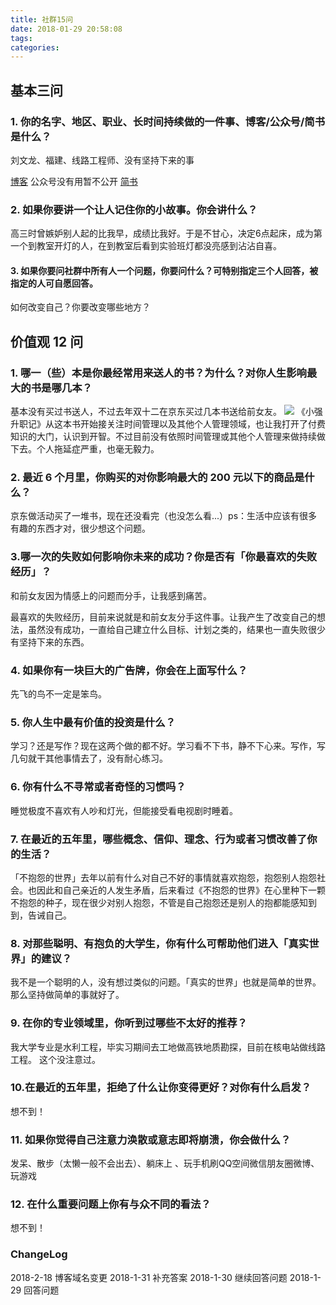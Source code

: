 ```yaml
---
title: 社群15问
date: 2018-01-29 20:58:08
tags:
categories:
---
```


## 基本三问
### 1. 你的名字、地区、职业、长时间持续做的一件事、博客/公众号/简书 是什么？
刘文龙、福建、线路工程师、没有坚持下来的事
<!--more-->
[博客](http://blog.syaoran.me/)
公众号没有用暂不公开
[简书](https://www.jianshu.com/u/f147b6fa559d)
### 2. 如果你要讲一个让人记住你的小故事。你会讲什么？
高三时曾嫉妒别人起的比我早，成绩比我好。于是不甘心，决定6点起床，成为第一个到教室开灯的人，在到教室后看到实验班灯都没亮感到沾沾自喜。
#### 3. 如果你要问社群中所有人一个问题，你要问什么？可特别指定三个人回答，被指定的人可自愿回答。
如何改变自己？你要改变哪些地方？
## 价值观 12 问
### 1. 哪一（些）本是你最经常用来送人的书？为什么？对你人生影响最大的书是哪几本？
基本没有买过书送人，不过去年双十二在京东买过几本书送给前女友。
![](https://blgo-1258469251.image.myqcloud.com/20180129091721420.png?imageMogr2/strip)
《小强升职记》从这本书开始接关注时间管理以及其他个人管理领域，也让我打开了付费知识的大门，认识到开智。不过目前没有依照时间管理或其他个人管理来做持续做下去。个人拖延症严重，也毫无毅力。

### 2. 最近 6 个月里，你购买的对你影响最大的 200 元以下的商品是什么？
京东做活动买了一堆书，现在还没看完（也没怎么看...）ps：生活中应该有很多有趣的东西才对，很少想这个问题。
### 3.哪一次的失败如何影响你未来的成功？你是否有「你最喜欢的失败经历」？

和前女友因为情感上的问题而分手，让我感到痛苦。

最喜欢的失败经历，目前来说就是和前女友分手这件事。让我产生了改变自己的想法，虽然没有成功，一直给自己建立什么目标、计划之类的，结果也一直失败很少有坚持下来的东西。

### 4. 如果你有一块巨大的广告牌，你会在上面写什么？
先飞的鸟不一定是笨鸟。
### 5. 你人生中最有价值的投资是什么？
学习？还是写作？现在这两个做的都不好。学习看不下书，静不下心来。写作，写几句就干其他事情去了，没有耐心练习。
### 6.  你有什么不寻常或者奇怪的习惯吗？
睡觉极度不喜欢有人吵和灯光，但能接受看电视剧时睡着。
### 7. 在最近的五年里，哪些概念、信仰、理念、行为或者习惯改善了你的生活？
「不抱怨的世界」去年以前有什么对自己不好的事情就喜欢抱怨，抱怨别人抱怨社会。也因此和自己亲近的人发生矛盾，后来看过《不抱怨的世界》在心里种下一颗不抱怨的种子，现在很少对别人抱怨，不管是自己抱怨还是别人的抱都能感知到到，告诫自己。
### 8. 对那些聪明、有抱负的大学生，你有什么可帮助他们进入「真实世界」的建议？
我不是一个聪明的人，没有想过类似的问题。「真实的世界」也就是简单的世界。那么坚持做简单的事就好了。
### 9. 在你的专业领域里，你听到过哪些不太好的推荐？
我大学专业是水利工程，毕实习期间去工地做高铁地质勘探，目前在核电站做线路工程。
这个没注意过。
### 10.在最近的五年里，拒绝了什么让你变得更好？对你有什么启发？
想不到！
### 11. 如果你觉得自己注意力涣散或意志即将崩溃，你会做什么？
发呆、散步（太懒一般不会出去）、躺床上 、玩手机刷QQ空间微信朋友圈微博、玩游戏
### 12. 在什么重要问题上你有与众不同的看法？
想不到！
### ChangeLog
2018-2-18 博客域名变更
2018-1-31 补充答案
2018-1-30 继续回答问题
2018-1-29 回答问题
